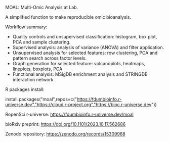 MOAL: Multi-Omic Analysis at Lab.

A simplified function to make reproducible omic bioanalysis.

Workflow summary:
 - Quality controls and unsupervised classification: histogram, box plot, PCA and sample clustering.
 - Supervised analysis: analysis of variance (ANOVA) and filter application.
 - Unsupervised analysis for selected features: row clustering, PCA and pattern search across factor levels.
 - Graph generation for selected feature: volcanoplots, heatmaps, lineplots, boxplots, PCA
 - Functional analysis: MSigDB enrichment analysis and STRINGDB interaction network

R packages install:

install.packages("moal",repos=c("https://fdumbioinfo.r-universe.dev","https://cloud.r-project.org","https://bioc.r-universe.dev"))

RopenSci r-universe:
https://fdumbioinfo.r-universe.dev/moal



bioRxiv preprint:
https://doi.org/10.1101/2023.10.17.562686

Zenodo repository:
https://zenodo.org/records/15309968



